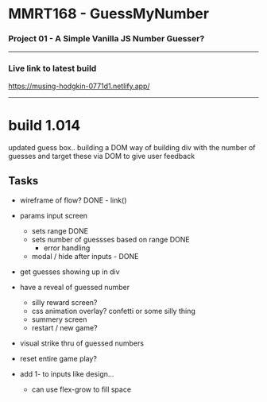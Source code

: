 # MMRT168 - GuessMyNumber
### Project 01 - A Simple Vanilla JS Number Guesser? 
---

### Live link to latest build  

https://musing-hodgkin-0771d1.netlify.app/

---
# build 1.014
updated guess box.. building a DOM way of building div with the number of guesses and target these via DOM to give user feedback


## Tasks
* wireframe of flow? DONE - link()
* params input screen 
    * sets range DONE
    * sets number of guessses based on range DONE
        * error handling
    * modal / hide after inputs - DONE
* get guesses showing up in div
* have a reveal of guessed number
    * silly reward screen? 
    * css animation overlay? confetti or some silly thing
    * summery screen 
    * restart / new game?
* visual strike thru of guessed numbers 

* reset entire game play?
* add 1- to inputs like design... 
    * can use flex-grow to fill space

